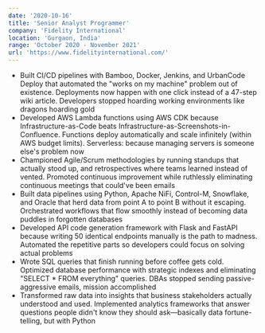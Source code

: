 ```yaml
---
date: '2020-10-16'
title: 'Senior Analyst Programmer'
company: 'Fidelity International'
location: 'Gurgaon, India'
range: 'October 2020 - November 2021'
url: 'https://www.fidelityinternational.com/'
---
```


- Built CI/CD pipelines with Bamboo, Docker, Jenkins, and UrbanCode Deploy that automated the "works on my machine" problem out of existence. Deployments now happen with one click instead of a 47-step wiki article. Developers stopped hoarding working environments like dragons hoarding gold
- Developed AWS Lambda functions using AWS CDK because Infrastructure-as-Code beats Infrastructure-as-Screenshots-in-Confluence. Functions deploy automatically and scale infinitely (within AWS budget limits). Serverless: because managing servers is someone else's problem now
- Championed Agile/Scrum methodologies by running standups that actually stood up, and retrospectives where teams learned instead of vented. Promoted continuous improvement while ruthlessly eliminating continuous meetings that could've been emails
- Built data pipelines using Python, Apache NiFi, Control-M, Snowflake, and Oracle that herd data from point A to point B without it escaping. Orchestrated workflows that flow smoothly instead of becoming data puddles in forgotten databases
- Developed API code generation framework with Flask and FastAPI because writing 50 identical endpoints manually is the path to madness. Automated the repetitive parts so developers could focus on solving actual problems
- Wrote SQL queries that finish running before coffee gets cold. Optimized database performance with strategic indexes and eliminating "SELECT * FROM everything" queries. DBAs stopped sending passive-aggressive emails, mission accomplished
- Transformed raw data into insights that business stakeholders actually understood and used. Implemented analytics frameworks that answer questions people didn't know they should ask—basically data fortune-telling, but with Python
